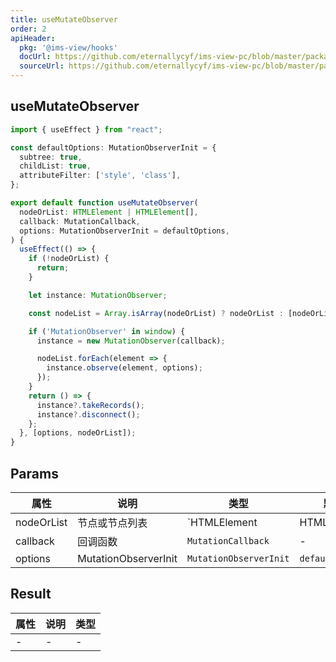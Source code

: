 ```yaml
---
title: useMutateObserver
order: 2
apiHeader:
  pkg: '@ims-view/hooks'
  docUrl: https://github.com/eternallycyf/ims-view-pc/blob/master/packages/hooks/src/useMutateObserver/index.md
  sourceUrl: https://github.com/eternallycyf/ims-view-pc/blob/master/packages/hooks/src/useMutateObserver/index.ts
---
```


## useMutateObserver

```ts
import { useEffect } from "react";

const defaultOptions: MutationObserverInit = {
  subtree: true,
  childList: true,
  attributeFilter: ['style', 'class'],
};

export default function useMutateObserver(
  nodeOrList: HTMLElement | HTMLElement[],
  callback: MutationCallback,
  options: MutationObserverInit = defaultOptions,
) {
  useEffect(() => {
    if (!nodeOrList) {
      return;
    }

    let instance: MutationObserver;

    const nodeList = Array.isArray(nodeOrList) ? nodeOrList : [nodeOrList];

    if ('MutationObserver' in window) {
      instance = new MutationObserver(callback);

      nodeList.forEach(element => {
        instance.observe(element, options);
      });
    }
    return () => {
      instance?.takeRecords();
      instance?.disconnect();
    };
  }, [options, nodeOrList]);
}

```

## Params

| 属性 | 说明 | 类型       | 默认值 |
| ---- | ---- | ---------- | ------ |
| nodeOrList | 节点或节点列表 | `HTMLElement | HTMLElement[]` | -      |
| callback | 回调函数 | `MutationCallback` | -      |
| options | MutationObserverInit | `MutationObserverInit` | `defaultOptions` |

## Result

| 属性       | 说明       | 类型       |
| ---------- | ---------- | ---------- |
| -          | -          | -          |
